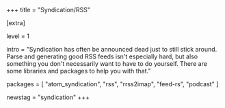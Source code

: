 +++
title = "Syndication/RSS"

[extra]

level = 1

intro = "Syndication has often be announced dead just to still stick around. Parse and generating good RSS feeds isn't especially hard, but also something you don't necessarily want to have to do yourself. There are some libraries and packages to help you with that."

packages = [
  "atom_syndication",
  "rss",
  "rrss2imap",
  "feed-rs",
  "podcast"
]

newstag = "syndication"
+++
